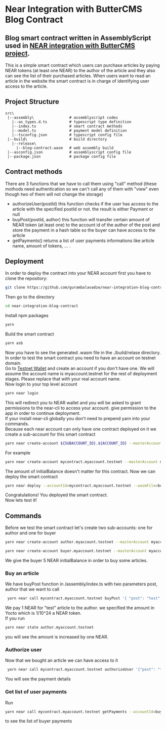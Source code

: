 # Near Integration with ButterCMS Blog Contract

## Blog smart contract written in AssemblyScript used in [NEAR integration with ButterCMS project](https://github.com/gurambalavadze/near-integration-buttercms).

This is a simple smart contract which users can purchase articles by paying NEAR tokens (at least one NEAR) to the author of the article and they also can see the list of their purchased articles. When users want to read an article in the website the smart contract is in charge of identifying user access to the article.

## Project Structure

```
src\
 |--assembly\                # assemblyscript codes
   |--as_types.d.ts          # typescript type definition
   |--index.ts               # smart contract methods
   |--model.ts               # payment model definition
   |--tsconfig.json          # typescript config file
 |--build\                   # build directory
   |--release\
     |--blog-contract.wasm   # web assembly build
 |--asconfig.json            # assemblyscript config file
 |--package.json             # package config file

```

## Contract methods

There are 3 functions that we have to call them using "call" method (these mothods need authentication so we can't call any of them with "view" even though two of them will not change the storage)

- authorizeUser(postId) this function checks if the user has access to the article with the specified postId or not. the result is either Payment or null
- buyPost(postId, author) this function will transfer certain amount of NEAR token (at least one) to the account id of the author of the post and store the payment in a hash table so the buyer can have access to the article
- getPayments() returns a list of user payments informations like article name, amount of tokens, ... .

## Deployment

In order to deploy the contract into your NEAR account first you have to clone the repository:

```bash
git clone https://github.com/gurambalavadze/near-integration-blog-contract.git
```

Then go to the directory

```bash
cd near-integration-blog-contract
```

Install npm packages

```bash
yarn
```

Build the smart contract

```bash
yarn asb
```

Now you have to see the generated .wasm file in the ./build/relase directory.  
In order to test the smart contract you need to have an account on testnet domain.  
Go to [Testnet Wallet](https://wallet.testnet.near.org/) and create an account if you don't have one. We will assume the account name is myaccount.testnet for the rest of deployment stages. Please replace that with your real account name.  
Now login to your top level account

```bash
yarn near login
```

This will redirect you to NEAR wallet and you will be asked to grant permissions to the near-cli to access your account. give permission to the app in order to continue deployment.  
If your install near-cli globally you don't need to prepend yarn into your commands.  
Because each near account can only have one contract deployed on it we create a sub-account for this smart contract

```bash
yarn near create-account ${SUBACCOUNT_ID}.${ACCOUNT_ID} --masterAccount ${ACCOUNT_ID} --initialBalance ${INITIAL_BALANCE}
```

For example

```bash
yarn near create-account mycontract.myaccount.testnet --masterAccount myaccount.testnet --initialBalance 1
```

The amount of initialBalance doesn't matter for this contract.
Now we can deploy the smart contract

```bash
yarn near deploy --accountId=mycontract.myaccount.testnet --wasmFile=build/release/blog-contract.wasm
```

Congratulations! You deployed the smart contract.  
Now lets test it!

## Commands

Before we test the smart contract let's create two sub-accounts: one for author and one for buyer

```bash
yarn near create-account author.myaccount.testnet --masterAccount myaccount.testnet --initialBalance 1

yarn near create-account buyer.myaccount.testnet --masterAccount myaccount.testnet --initialBalance 5
```

We give the buyer 5 NEAR initialBalance in order to buy some articles.

### Buy an article

We have buyPost function in /assembly/index.ts with two parameters post, author that we want to call

```bash
 yarn near call mycontract.myaccount.testnet buyPost '{ "post": "test", "author": "author.myaccount.testnet" }' --depositYocto=1000000000000000000000000 --accountId=guram.testnet
```

We pay 1 NEAR for "test" article to the author. we specified the amount in Yocto which is 1/10^24 a NEAR token.  
If you run

```bash
yarn near state author.myaccount.testnet
```

you will see the amount is increased by one NEAR.

### Authorize user

Now that we bought an article we can have access to it

```bash
 yarn near call mycontract.myaccount.testnet authorizeUser '{"post": "test"}' --accountId=buyer.myaccount.testnet
```

You will see the payment details

### Get list of user payments

Run

```bash
yarn near call mycontract.myaccount.testnet getPayments --accountId=buyer.myaccount.testnet
```

to see the list of buyer payments
